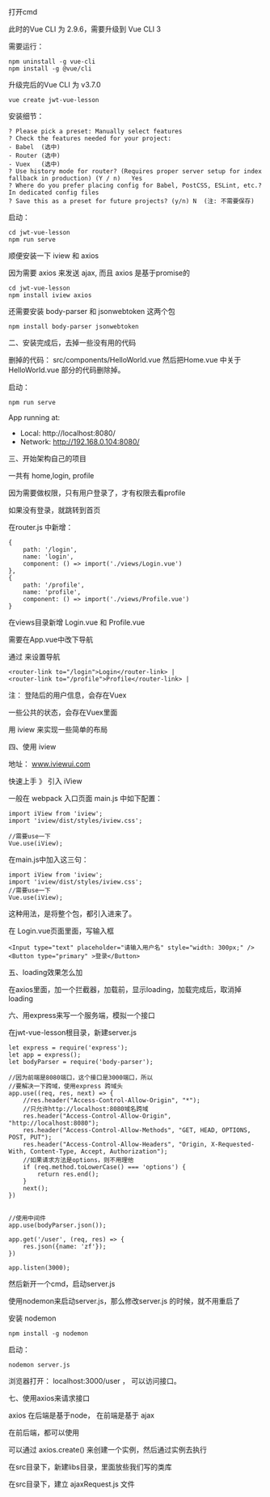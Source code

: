 打开cmd

此时的Vue CLI 为 2.9.6，需要升级到 Vue CLI 3

需要运行：

```
npm uninstall -g vue-cli
npm install -g @vue/cli
```

升级完后的Vue CLI 为 v3.7.0

```
vue create jwt-vue-lesson
```
安装细节：

```
? Please pick a preset: Manually select features
? Check the features needed for your project:
- Babel  (选中)
- Router (选中)
- Vuex   (选中)
? Use history mode for router? (Requires proper server setup for index fallback in production) (Y / n)   Yes
? Where do you prefer placing config for Babel, PostCSS, ESLint, etc.? In dedicated config files
? Save this as a preset for future projects? (y/n) N  (注: 不需要保存)
```

启动：

```
cd jwt-vue-lesson
npm run serve
```

顺便安装一下 iview 和 axios

因为需要 axios 来发送 ajax, 而且 axios 是基于promise的

```
cd jwt-vue-lesson
npm install iview axios
```

还需要安装 body-parser 和 jsonwebtoken 这两个包

```
npm install body-parser jsonwebtoken 
```

二、安装完成后，去掉一些没有用的代码

删掉的代码：
src/components/HelloWorld.vue
然后把Home.vue 中关于 HelloWorld.vue 部分的代码删除掉。

启动：

```
npm run serve
```

App running at:
  - Local:   http://localhost:8080/
  - Network: http://192.168.0.104:8080/


三、开始架构自己的项目

一共有 home,login, profile

因为需要做权限，只有用户登录了，才有权限去看profile

如果没有登录，就跳转到首页

在router.js 中新增：

```
{
    path: '/login',
    name: 'login',
    component: () => import('./views/Login.vue')
},
{
    path: '/profile',
    name: 'profile',
    component: () => import('./views/Profile.vue')
}
```

在views目录新增 Login.vue  和 Profile.vue

需要在App.vue中改下导航

通过 <router-link> 来设置导航

```
<router-link to="/login">Login</router-link> |
<router-link to="/profile">Profile</router-link> |
```

注： 登陆后的用户信息，会存在Vuex

一些公共的状态，会存在Vuex里面

用 iview 来实现一些简单的布局


四、使用 iview

地址： www.iviewui.com 

快速上手 》 引入 iView

一般在 webpack 入口页面 main.js 中如下配置：

```
import iView from 'iview';
import 'iview/dist/styles/iview.css';

//需要use一下
Vue.use(iView);
```

在main.js中加入这三句：

```
import iView from 'iview';
import 'iview/dist/styles/iview.css';
//需要use一下
Vue.use(iView);
```

这种用法，是将整个包，都引入进来了。

在 Login.vue页面里面，写输入框

```
<Input type="text" placeholder="请输入用户名" style="width: 300px;" />
<Button type="primary" >登录</Button>
```

五、loading效果怎么加

在axios里面，加一个拦截器，加载前，显示loading，加载完成后，取消掉loading


六、用express来写一个服务端，模拟一个接口

在jwt-vue-lesson根目录，新建server.js

```
let express = require('express');
let app = express();
let bodyParser = require('body-parser');

//因为前端是8080端口，这个接口是3000端口，所以
//要解决一下跨域，使用express 跨域头
app.use((req, res, next) => {
    //res.header("Access-Control-Allow-Origin", "*");
    //只允许http://localhost:8080域名跨域
    res.header("Access-Control-Allow-Origin", "http://localhost:8080");
    res.header("Access-Control-Allow-Methods", "GET, HEAD, OPTIONS, POST, PUT");
    res.header("Access-Control-Allow-Headers", "Origin, X-Requested-With, Content-Type, Accept, Authorization");
    //如果请求方法是options，则不用理他
    if (req.method.toLowerCase() === 'options') {
        return res.end();
    }
    next();
})


//使用中间件
app.use(bodyParser.json());

app.get('/user', (req, res) => {
    res.json({name: 'zf'});
})

app.listen(3000);
```


然后新开一个cmd，启动server.js 

使用nodemon来启动server.js，那么修改server.js 的时候，就不用重启了

安装 nodemon

```
npm install -g nodemon
```

启动：

```
nodemon server.js
```

浏览器打开： localhost:3000/user ， 可以访问接口。

七、使用axios来请求接口

axios 在后端是基于node， 在前端是基于 ajax

在前后端，都可以使用

可以通过 axios.create() 来创建一个实例，然后通过实例去执行

在src目录下，新建libs目录，里面放些我们写的类库

在src目录下，建立 ajaxRequest.js 文件